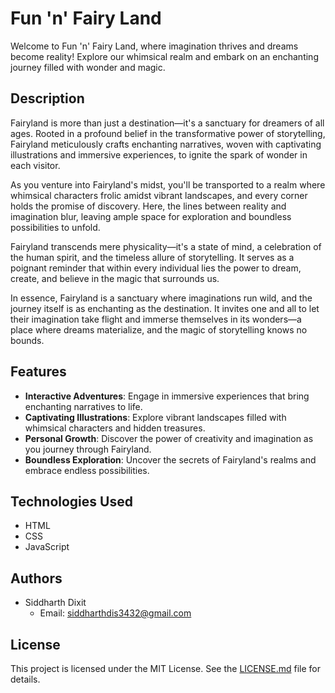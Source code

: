 # Fun 'n' Fairy Land

Welcome to Fun 'n' Fairy Land, where imagination thrives and dreams become reality! Explore our whimsical realm and embark on an enchanting journey filled with wonder and magic.

## Description

Fairyland is more than just a destination—it's a sanctuary for dreamers of all ages. Rooted in a profound belief in the transformative power of storytelling, Fairyland meticulously crafts enchanting narratives, woven with captivating illustrations and immersive experiences, to ignite the spark of wonder in each visitor.

As you venture into Fairyland's midst, you'll be transported to a realm where whimsical characters frolic amidst vibrant landscapes, and every corner holds the promise of discovery. Here, the lines between reality and imagination blur, leaving ample space for exploration and boundless possibilities to unfold.

Fairyland transcends mere physicality—it's a state of mind, a celebration of the human spirit, and the timeless allure of storytelling. It serves as a poignant reminder that within every individual lies the power to dream, create, and believe in the magic that surrounds us.

In essence, Fairyland is a sanctuary where imaginations run wild, and the journey itself is as enchanting as the destination. It invites one and all to let their imagination take flight and immerse themselves in its wonders—a place where dreams materialize, and the magic of storytelling knows no bounds.

## Features

- **Interactive Adventures**: Engage in immersive experiences that bring enchanting narratives to life.
- **Captivating Illustrations**: Explore vibrant landscapes filled with whimsical characters and hidden treasures.
- **Personal Growth**: Discover the power of creativity and imagination as you journey through Fairyland.
- **Boundless Exploration**: Uncover the secrets of Fairyland's realms and embrace endless possibilities.

## Technologies Used

- HTML
- CSS
- JavaScript

## Authors

- Siddharth Dixit
  - Email: siddharthdis3432@gmail.com

## License

This project is licensed under the MIT License. See the [LICENSE.md](LICENSE.md) file for details.
